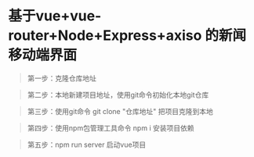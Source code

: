 # 基于vue+vue-router+Node+Express+axiso 的新闻移动端界面

> 第一步：克隆仓库地址



> 第二步：本地新建项目地址，使用git命令初始化本地git仓库



>第三步：使用git命令 git clone "仓库地址" 把项目克隆到本地



> 第四步：使用npm包管理工具命令 npm i 安装项目依赖 



> 第五步：npm run server 启动vue项目







